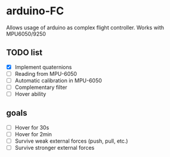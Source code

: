 # arduino-FC
Allows usage of arduino as complex flight controller. Works with MPU6050/9250

## TODO list
- [x] Implement quaternions
- [ ] Reading from MPU-6050
- [ ] Automatic calibration in MPU-6050
- [ ] Complementary filter
- [ ] Hover ability

## goals
- [ ] Hover for 30s
- [ ] Hover for 2min
- [ ] Survive weak external forces (push, pull, etc.)
- [ ] Survive stronger external forces
